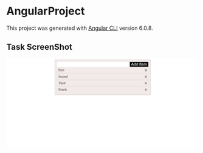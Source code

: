 # AngularProject

This project was generated with [Angular CLI](https://github.com/angular/angular-cli) version 6.0.8.
## Task ScreenShot
<img src="src/assets/screencapture.png" style="width:100%:height:auto;" alt="Screenshot"/>

